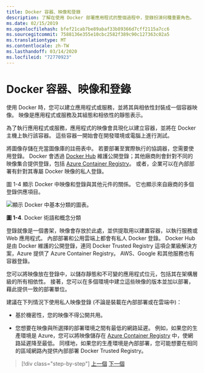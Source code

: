 ```yaml
---
title: Docker 容器、映像和登錄
description: 了解在使用 Docker 部署應用程式的整個過程中，登錄扮演何種重要角色。
ms.date: 02/15/2019
ms.openlocfilehash: bfef21cab7be89abaf33b89366d7cff2115a7cc6
ms.sourcegitcommit: 7588136e355e10cbc2582f389c90c127363c02a5
ms.translationtype: MT
ms.contentlocale: zh-TW
ms.lasthandoff: 03/14/2020
ms.locfileid: "72770923"
---
```

# <a name="docker-containers-images-and-registries"></a>Docker 容器、映像和登錄

使用 Docker 時，您可以建立應用程式或服務，並將其與相依性封裝成一個容器映像。 映像是應用程式或服務及其組態和相依性的靜態表示。

為了執行應用程式或服務，應用程式的映像會具現化以建立容器，並將在 Docker 主機上執行該容器。 這些容器一開始會在開發環境或電腦上進行測試。

將圖像存儲在充當圖像庫的註冊表中。 若要部署至實際執行的協調器，您需要使用登錄。 Docker 會透過 [Docker Hub](https://hub.docker.com/) 維護公開登錄；其他廠商則會針對不同的映像集合提供登錄，包括 [Azure Container Registry](https://azure.microsoft.com/services/container-registry/)。 或者，企業可以在內部部署有針對其專屬 Docker 映像的私人登錄。

圖 1-4 顯示 Docker 中映像和登錄與其他元件的關係。 它也顯示來自廠商的多個登錄供應項目。

![顯示 Docker 中基本分類的圖表。](./media/docker-containers-images-and-registries/taxonomy-docker-terms-concepts.png)

**圖 1-4**. Docker 術語和概念分類

登錄就像是一個書架，映像會存放於此處，並供提取用以建置容器，以執行服務或 Web 應用程式。 內部部署和公用雲端上都會有私人 Docker 登錄。 Docker Hub 是由 Docker 維護的公開登錄，連同 Docker Trusted Registry 這項企業級解決方案，Azure 提供了 Azure Container Registry。 AWS、Google 和其他服務也有容器登錄。

您可以將映像放在登錄中，以儲存靜態和不可變的應用程式位元，包括其在架構層級的所有相依性。 接著，您可以在多個環境中建立這些映像的版本並加以部署，藉此提供一致的部署單位。

建議在下列情況下使用私人映像登錄 (不論是裝載在內部部署或在雲端中)：

- 基於機密性，您的映像不得公開共用。

- 您想要在映像與所選擇的部署環境之間有最低的網路延遲。 例如，如果您的生產環境是 Azure，您可以將映像儲存在 [Azure Container Registry](https://azure.microsoft.com/services/container-registry/) 中，使網路延遲降至最低。 同樣地，如果您的生產環境是內部部署，您可能想要在相同的區域網路內提供內部部署 Docker Trusted Registry。

>[!div class="step-by-step"]
>[上一個](docker-terminology.md)
>[下一個](road-to-modern-applications-based-on-containers.md)
